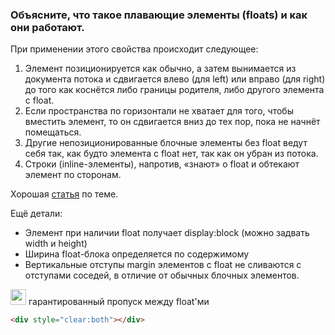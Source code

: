 ### Объясните, что такое плавающие элементы (floats) и как они работают.

При применении этого свойства происходит следующее:

1. Элемент позиционируется как обычно, а затем вынимается из документа потока и сдвигается влево (для left) или вправо (для right) до того как коснётся либо границы родителя, либо другого элемента с float.
2. Если пространства по горизонтали не хватает для того, чтобы вместить элемент, то он сдвигается вниз до тех пор, пока не начнёт помещаться.
3. Другие непозиционированные блочные элементы без float ведут себя так, как будто элемента с float нет, так как он убран из потока.
4. Строки (inline-элементы), напротив, «знают» о float и обтекают элемент по сторонам.

Хорошая [статья](https://learn.javascript.ru/float) по теме.

Ещё детали:
  - Элемент при наличии float получает display:block  (можно задвать width и height)
  - Ширина float-блока определяется по содержимому
  - Вертикальные отступы margin элементов с float не сливаются с отступами соседей, в отличие от обычных блочных элементов.

<img src="https://github.com/AntonGitCode/Front-end-Job-Interview-Questions/assets/117078390/87053c9b-42e7-4c38-92a2-54ded69d8869" width="25">   гарантированный пропуск между float'ми

```html
<div style="clear:both"></div>
```

